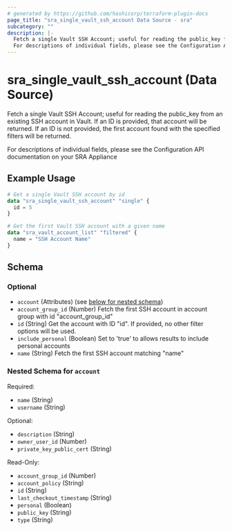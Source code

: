 ```yaml
---
# generated by https://github.com/hashicorp/terraform-plugin-docs
page_title: "sra_single_vault_ssh_account Data Source - sra"
subcategory: ""
description: |-
  Fetch a single Vault SSH Account; useful for reading the public_key from an existing SSH account in Vault. If an ID is provided, that account will be returned. If an ID is not provided, the first account found with the specified filters will be returned.
  For descriptions of individual fields, please see the Configuration API documentation on your SRA Appliance
---
```


# sra_single_vault_ssh_account (Data Source)

Fetch a single Vault SSH Account; useful for reading the public_key from an existing SSH account in Vault. If an ID is provided, that account will be returned. If an ID is not provided, the first account found with the specified filters will be returned.

For descriptions of individual fields, please see the Configuration API documentation on your SRA Appliance

## Example Usage

```terraform
# Get a single Vault SSH account by id
data "sra_single_vault_ssh_account" "single" {
  id = 5
}

# Get the first Vault SSH account with a given name
data "sra_vault_account_list" "filtered" {
  name = "SSH Account Name"
}
```

<!-- schema generated by tfplugindocs -->
## Schema

### Optional

- `account` (Attributes) (see [below for nested schema](#nestedatt--account))
- `account_group_id` (Number) Fetch the first SSH account in account group with id "account_group_id"
- `id` (String) Get the account with ID "id". If provided, no other filter options will be used.
- `include_personal` (Boolean) Set to 'true' to allows results to include personal accounts
- `name` (String) Fetch the first SSH account matching "name"

<a id="nestedatt--account"></a>
### Nested Schema for `account`

Required:

- `name` (String)
- `username` (String)

Optional:

- `description` (String)
- `owner_user_id` (Number)
- `private_key_public_cert` (String)

Read-Only:

- `account_group_id` (Number)
- `account_policy` (String)
- `id` (String)
- `last_checkout_timestamp` (String)
- `personal` (Boolean)
- `public_key` (String)
- `type` (String)


